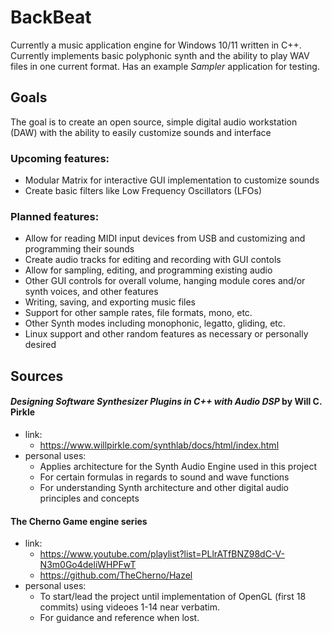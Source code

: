 # BackBeat
Currently a music application engine for Windows 10/11 written in C++.
Currently implements basic polyphonic synth and the ability to play WAV files in one current format.
Has an example _Sampler_ application for testing.
## Goals
The goal is to create an open source, simple digital audio workstation (DAW) with the ability to easily customize sounds and interface
### Upcoming features:
- Modular Matrix for interactive GUI implementation to customize sounds
- Create basic filters like Low Frequency Oscillators (LFOs)
### Planned features:
- Allow for reading MIDI input devices from USB and customizing and programming their sounds
- Create audio tracks for editing and recording with GUI contols
- Allow for sampling, editing, and programming existing audio 
- Other GUI controls for overall volume, hanging module cores and/or synth voices, and other features
- Writing, saving, and exporting music files
- Support for other sample rates, file formats, mono, etc.
- Other Synth modes including monophonic, legatto, gliding, etc.
- Linux support and other random features as necessary or personally desired
## Sources
#### _Designing Software Synthesizer Plugins in C++ with Audio DSP_ by Will C. Pirkle
- link:
  	* https://www.willpirkle.com/synthlab/docs/html/index.html
 - personal uses:
 	* Applies architecture for the Synth Audio Engine used in this project
	* For certain formulas in regards to sound and wave functions
 	* For understanding Synth architecture and other digital audio principles and concepts	 	 	
#### The Cherno Game engine series
- link: 
	* https://www.youtube.com/playlist?list=PLlrATfBNZ98dC-V-N3m0Go4deliWHPFwT
	* https://github.com/TheCherno/Hazel
- personal uses:
	* To start/lead the project until implementation of OpenGL (first 18 commits) using videoes 1-14 near verbatim.
	* For guidance and reference when lost.
